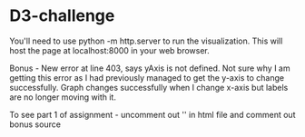 # D3-challenge

You'll need to use python -m http.server to run the visualization. This will host the page at localhost:8000 in your web browser.

Bonus - 
New error at line 403, says yAxis is not defined. Not sure why I am getting this error as I had previously managed to get the y-axis to change successfully. 
Graph changes successfully when I change x-axis but labels are no longer moving with it. 

To see part 1 of assignment - uncomment out  '<script type="text/javascript" src="assets/js/app.js"></script>' in html file
and comment out bonus source

